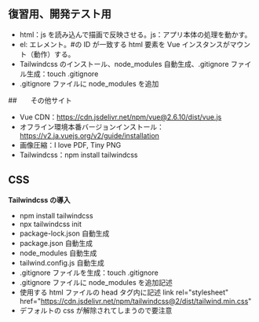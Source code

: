 ## 復習用、開発テスト用

- html：js を読み込んで描画で反映させる。js：アプリ本体の処理を動かす。
- el: エレメント。#の ID が一致する html 要素を Vue インスタンスがマウント（動作）する。
- Tailwindcss のインストール、node_modules 自動生成、.gitignore ファイル生成：touch .gitignore
- .gitignore ファイルに node_modules を追加

##　　その他サイト

- Vue CDN：https://cdn.jsdelivr.net/npm/vue@2.6.10/dist/vue.js
- オフライン環境本番バージョンインストール：https://v2.ja.vuejs.org/v2/guide/installation
- 画像圧縮：I love PDF, Tiny PNG
- Tailwindcss：npm install tailwindcss

## CSS

**Tailwindcss の導入**

- npm install tailwindcss
- npx tailwindcss init
- package-lock.json 自動生成
- package.json 自動生成
- node_modules 自動生成
- tailwind.config.js 自動生成
- .gitignore ファイルを生成：touch .gitignore
- .gitignore ファイルに node_modules を追加記述
- 使用する html ファイルの head タグ内に記述 link rel="stylesheet" href="https://cdn.jsdelivr.net/npm/tailwindcss@2/dist/tailwind.min.css"
- デフォルトの css が解除されてしまうので要注意
